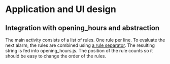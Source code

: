 # Application and UI design

## Integration with opening_hours and abstraction

The main activity consists of a list of rules. One rule per line. To evaluate the next alarm, the rules are combined using [a rule separator][oh:spec:any_rule_separator]. The resulting string is fed into opening_hours.js. The position of the rule counts so it should be easy to change the order of the rules.

[oh:spec:any_rule_separator]: https://wiki.openstreetmap.org/wiki/Key:opening_hours:specification#any_rule_separator
